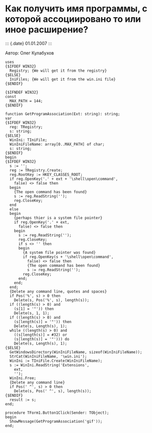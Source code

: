 Как получить имя программы, с которой ассоциировано то или иное расширение?
===========================================================================

::: {.date}
01.01.2007
:::

Автор: Олег Кулабухов

    uses
    {$IFDEF WIN32}
      Registry; {We will get it from the registry}
    {$ELSE}
      IniFiles; {We will get it from the win.ini file}
    {$ENDIF}
     
    {$IFNDEF WIN32}
    const
      MAX_PATH = 144;
    {$ENDIF}
     
    function GetProgramAssociation(Ext: string): string;
    var
    {$IFDEF WIN32}
      reg: TRegistry;
      s: string;
    {$ELSE}
      WinIni: TIniFile;
      WinIniFileName: array[0..MAX_PATH] of char;
      s: string;
    {$ENDIF}
    begin
    {$IFDEF WIN32}
      s := '';
      reg := TRegistry.Create;
      reg.RootKey := HKEY_CLASSES_ROOT;
      if reg.OpenKey('.' + ext + '\shell\open\command',
        false) <> false then
      begin
        {The open command has been found}
        s := reg.ReadString('');
        reg.CloseKey;
      end
      else
      begin
        {perhaps thier is a system file pointer}
        if reg.OpenKey('.' + ext,
          false) <> false then
        begin
          s := reg.ReadString('');
          reg.CloseKey;
          if s <> '' then
          begin
            {A system file pointer was found}
            if reg.OpenKey(s + '\shell\open\command',
              false) <> false then
              {The open command has been found}
              s := reg.ReadString('');
            reg.CloseKey;
          end;
        end;
      end;
      {Delete any command line, quotes and spaces}
      if Pos('%', s) > 0 then
        Delete(s, Pos('%', s), length(s));
      if ((length(s) > 0) and
        (s[1] = '"')) then
        Delete(s, 1, 1);
      if ((length(s) > 0) and
        (s[length(s)] = '"')) then
        Delete(s, Length(s), 1);
      while ((length(s) > 0) and
        ((s[length(s)] = #32) or
        (s[length(s)] = '"'))) do
        Delete(s, Length(s), 1);
    {$ELSE}
      GetWindowsDirectory(WinIniFileName, sizeof(WinIniFileName));
      StrCat(WinIniFileName, '\win.ini');
      WinIni := TIniFile.Create(WinIniFileName);
      s := WinIni.ReadString('Extensions',
        ext,
        '');
      WinIni.Free;
      {Delete any command line}
      if Pos(' ^', s) > 0 then
        Delete(s, Pos(' ^', s), length(s));
    {$ENDIF}
      result := s;
    end;
     
    procedure TForm1.Button1Click(Sender: TObject);
    begin
      ShowMessage(GetProgramAssociation('gif'));
    end;
     
